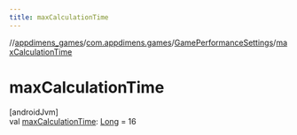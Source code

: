 ```yaml
---
title: maxCalculationTime
---
```

//[appdimens_games](../../../index.html)/[com.appdimens.games](../index.html)/[GamePerformanceSettings](index.html)/[maxCalculationTime](max-calculation-time.html)



# maxCalculationTime



[androidJvm]\
val [maxCalculationTime](max-calculation-time.html): [Long](https://kotlinlang.org/api/core/kotlin-stdlib/kotlin/-long/index.html) = 16



